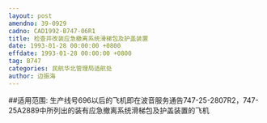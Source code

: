 ```yaml
---
layout: post
amendno: 39-0929
cadno: CAD1992-B747-06R1
title: 检查并改装应急撤离系统滑梯包及护盖装置
date: 1993-01-28 00:00:00 +0800
effdate: 1993-01-28 00:00:00 +0800
tag: B747
categories: 民航华北管理局适航处
author: 边振海
---
```


##适用范围:
生产线号696以后的飞机即在波音服务通告747-25-2807R2，747-25A2889中所列出的装有应急撤离系统滑梯包及护盖装置的飞机


